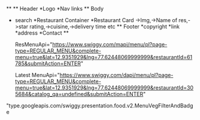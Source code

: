 \**
\*\* Header
*Logo
\*Nav links
\*\* Body

- search
  *Restaurant Container
  *Restaurant Card ->Img,->Name of res,->star rating,->cuisine,->delivery time etc
  ** Footer
  *copyright
  *link
  *address
  *Contact
  **

  ResMenuApi="https://www.swiggy.com/mapi/menu/pl?page-type=REGULAR_MENU&complete-menu=true&lat=12.9351929&lng=77.62448069999999&restaurantId=61785&submitAction=ENTER"

  Latest MenuApi="https://www.swiggy.com/dapi/menu/pl?page-type=REGULAR_MENU&complete-menu=true&lat=12.9351929&lng=77.62448069999999&restaurantId=305684&catalog_qa=undefined&submitAction=ENTER"

"type.googleapis.com/swiggy.presentation.food.v2.MenuVegFilterAndBadge
